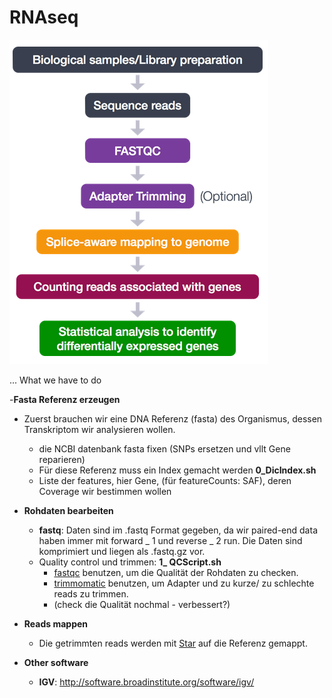 # RNAseq

![alt text](RNApipeline.png)


... What we have to do


-**Fasta Referenz erzeugen**
  - Zuerst brauchen wir eine DNA Referenz (fasta) des Organismus, dessen Transkriptom wir analysieren wollen. 
    - die NCBI datenbank fasta fixen (SNPs ersetzen und vllt Gene reparieren)
    - Für diese Referenz muss ein Index gemacht werden **0_DicIndex.sh**
    - Liste der features, hier Gene, (für featureCounts: SAF), deren Coverage wir bestimmen wollen

- **Rohdaten bearbeiten**
  - **fastq**: Daten sind im .fastq Format gegeben, da wir paired-end data haben immer mit forward _ 1 und reverse _ 2 run. Die Daten sind komprimiert und liegen als .fastq.gz vor.  
  - Quality control und trimmen: **1_ QCScript.sh**
    - [fastqc](https://www.bioinformatics.babraham.ac.uk/projects/fastqc/) benutzen, um die Qualität der Rohdaten zu checken.
    - [trimmomatic](http://www.usadellab.org/cms/?page=trimmomatic) benutzen, um Adapter und zu kurze/ zu schlechte reads zu trimmen.
    - (check die Qualität nochmal - verbessert?)
 

- **Reads mappen**
  - Die getrimmten reads werden mit [Star](https://github.com/alexdobin/STAR) auf die Referenz gemappt. 
  
  
- **Other software**
  - **IGV**: http://software.broadinstitute.org/software/igv/

